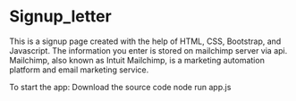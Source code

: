# Signup_letter

This is a signup page created with the help of HTML, CSS, Bootstrap, and Javascript. The information you enter is stored on mailchimp server via api.
Mailchimp, also known as Intuit Mailchimp, is a marketing automation platform and email marketing service.

To start the app:
  Download the source code
  node run app.js
